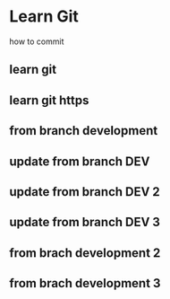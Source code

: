 # Learn Git
how to commit

## learn git

## learn git https

## from branch development
## update from branch DEV
## update from branch DEV 2
## update from branch DEV 3

## from brach development 2
## from brach development 3